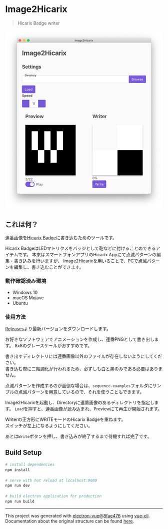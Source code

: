 # Image2Hicarix

> Hicarix Badge writer

<img src="images/1.png" width="640">

## これは何？

連番画像を[Hicarix Badge](https://hicarix.com/)に書き込むためのツールです。

Hicarix BadgeはLEDマトリクスをバッジとして鞄などに付けることのできるアイテムです。
本来はスマートフォンアプリのHicarix Appにて点滅パターンの編集・書き込みを行いますが、
Image2Hicarixを用いることで、PCで点滅パターンを編集し、書き込むことができます。

### 動作確認済み環境
* Windows 10
* macOS Mojave
* Ubuntu

### 使用方法

[Releases](https://github.com/wararyo/image2hicarix/releases)より最新バージョンをダウンロードします。  

お好きなソフトウェアでアニメーションを作成し、連番PNGとして書き出します。
8x8のグレースケールがおすすめです。  

書き出すディレクトリには連番画像以外のファイルが存在しないようにしてください。  
書き込む際に二階調化が行われるため、必ずしも白と黒のみである必要はありません。

点滅パターンを作成するのが面倒な場合は、`sequence-examples`フォルダにサンプルの点滅パターンを用意しているので、それを使うこともできます。

Image2Hicarixを起動し、Directoryに連番画像のあるディレクトリを指定します。
`Load`を押すと、連番画像が読み込まれ、Previewにて再生が開始されます。

Writerの正方形にWRITEモードのHicarix Badgeを重ねます。  
スイッチが左上になるようにしてください。

あとは`Write`ボタンを押し、書き込みが終了するまで待機すれば完了です。

## Build Setup

``` bash
# install dependencies
npm install

# serve with hot reload at localhost:9080
npm run dev

# build electron application for production
npm run build

```

---

This project was generated with [electron-vue](https://github.com/SimulatedGREG/electron-vue)@[8fae476](https://github.com/SimulatedGREG/electron-vue/tree/8fae4763e9d225d3691b627e83b9e09b56f6c935) using [vue-cli](https://github.com/vuejs/vue-cli). Documentation about the original structure can be found [here](https://simulatedgreg.gitbooks.io/electron-vue/content/index.html).
